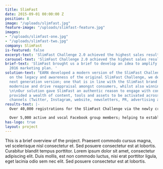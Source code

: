 ```yaml
---
title: SlimFast
date: 2015-09-01 00:00:00 Z
position: 8
image: "/uploads/slimfast.jpg"
feature-image: "/uploads/slimfast-feature.jpg"
images:
- "/uploads/slimfast-one.jpg"
- "/uploads/slimfast-two.jpg"
company: SlimFast
is-featured: false
excerpt-text: 'SlimFast Challenge 2.0 achieved the highest sales results '
carousel-text: 'SlimFast Challenge 2.0 achieved the highest sales results '
brief-text: 'SlimFast brought us a brief to develop an idea to amplify their existing
  2016 marketing plan. '
solution-text: "EARN developed a modern version of the SlimFast Challenge. Building
  on the legacy and awareness of the original SlimFast Challenge, we developed the
  next generation version; one that is in line with the SlimFast brand’s vision to
  modernise and drive reappraisal amongst consumers, whilst also winning new consumers.
  \n\nOur solution gave SlimFast an authentic reason to engage with consumers and
  provided a wealth of content, tools and assets to be activated across all of their
  channels (Twitter, Instagram, website, newsletters, PR, advertising and ambassadors.)"
results-text: |-
  Over 40,000 registrations for the SlimFast Challenge via the newly created app.

  Over 5,000 active and vocal Facebook group members; helping to establish a community around the brand supporting each other and engaging with SlimFast.
has-logo: true
layout: project
---
```


This is a brief overview of the project. Praesent commodo cursus magna, vel scelerisque nisl consectetur et. Sed posuere consectetur est at lobortis. Curabitur blandit tempus porttitor. Lorem ipsum dolor sit amet, consectetur adipiscing elit. Duis mollis, est non commodo luctus, nisi erat porttitor ligula, eget lacinia odio sem nec elit. Sed posuere consectetur est at lobortis.